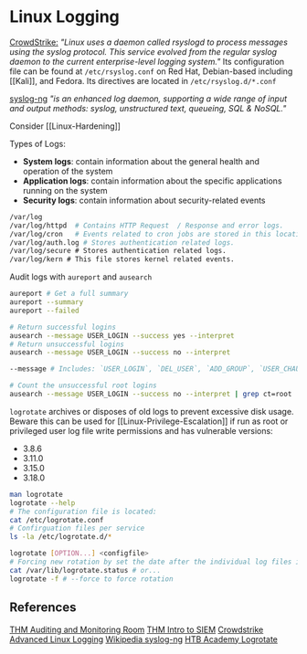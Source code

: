# Linux Logging

[CrowdStrike:](https://www.crowdstrike.com/guides/linux-logging/advanced-concepts/) *"Linux uses a daemon called rsyslogd to process messages using the syslog protocol. This service evolved from the regular syslog daemon to the current enterprise-level logging system."* Its configuration file can be found at `/etc/rsyslog.conf` on Red Hat, Debian-based including [[Kali]], and Fedora. Its directives are located in `/etc/rsyslog.d/*.conf`

[syslog-ng](https://github.com/syslog-ng/syslog-ng) *"is an enhanced log daemon, supporting a wide range of input and output methods: syslog, unstructured text, queueing, SQL & NoSQL."*

Consider [[Linux-Hardening]]

Types of Logs:
- **System logs**: contain information about the general health and operation of the system
- **Application logs**: contain information about the specific applications running on the system
- **Security logs**: contain information about security-related events

```bash
/var/log
/var/log/httpd  # Contains HTTP Request  / Response and error logs.
/var/log/cron   # Events related to cron jobs are stored in this location.
/var/log/auth.log # Stores authentication related logs. 
/var/log/secure # Stores authentication related logs.     
/var/log/kern # This file stores kernel related events.
```

Audit logs with `aureport` and `ausearch`
```bash
aureport # Get a full summary
aureport --summary
aureport --failed 

# Return successful logins
ausearch --message USER_LOGIN --success yes --interpret
# Return unsuccessful logins
ausearch --message USER_LOGIN --success no --interpret

--message # Includes: `USER_LOGIN`, `DEL_USER`, `ADD_GROUP`, `USER_CHAUTHTOK`, `DEL_GROUP`, `CHGRP_ID`, `ROLE_ASSIGN`, and `ROLE_REMOVE`

# Count the unsuccessful root logins
ausearch --message USER_LOGIN --success no --interpret | grep ct=root | wc -l
```

`logrotate` archives or disposes of old logs to prevent excessive disk usage. Beware this can be used for [[Linux-Privilege-Escalation]] if run as root or privileged user log file write permissions and has vulnerable versions:
- 3.8.6
- 3.11.0
- 3.15.0
- 3.18.0
```bash
man logrotate
logrotate --help
# The configuration file is located:
cat /etc/logrotate.conf
# Confirguation files per service 
ls -la /etc/logrotate.d/*

logrotate [OPTION...] <configfile>
# Forcing new rotation by set the date after the individual log files in the status file:
cat /var/lib/logrotate.status # or...
logrotate -f # --force to force rotation 
```

## References

[THM Auditing and Monitoring Room](https://tryhackme.com/room/auditingandmonitoringse)
[THM Intro to SIEM](https://tryhackme.com/room/introtosiem)
[Crowdstrike Advanced Linux Logging](https://www.crowdstrike.com/guides/linux-logging/advanced-concepts/)
[Wikipedia syslog-ng](https://github.com/syslog-ng/syslog-ng)
[HTB Academy Logrotate](https://academy.hackthebox.com)